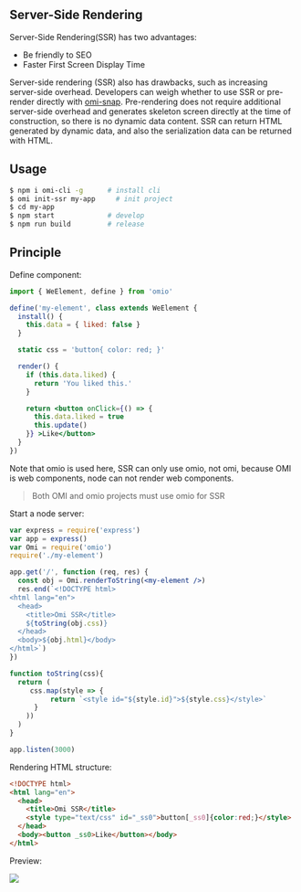 ## Server-Side Rendering

Server-Side Rendering(SSR) has two advantages:

* Be friendly to SEO
* Faster First Screen Display Time

Server-side rendering (SSR) also has drawbacks, such as increasing server-side overhead. Developers can weigh whether to use SSR or pre-render directly with [omi-snap](https://github.com/Tencent/omi/blob/master/tutorial/omi-snap.cn.md). Pre-rendering does not require additional server-side overhead and generates skeleton screen directly at the time of construction, so there is no dynamic data content. SSR can return HTML generated by dynamic data, and also the serialization data can be returned with HTML.

## Usage

```bash
$ npm i omi-cli -g      # install cli
$ omi init-ssr my-app     # init project
$ cd my-app           
$ npm start             # develop
$ npm run build         # release
```

## Principle

Define component:

```jsx
import { WeElement, define } from 'omio'

define('my-element', class extends WeElement {
  install() {
    this.data = { liked: false }
  }

  static css = 'button{ color: red; }'

  render() {
    if (this.data.liked) {
      return 'You liked this.'
    }

    return <button onClick={() => {
      this.data.liked = true
      this.update()
    }} >Like</button>
  }
})
```

Note that omio is used here, SSR can only use omio, not omi, because OMI is web components, node can not render web components.

> Both OMI and omio projects must use omio for SSR

Start a node server:

```jsx
var express = require('express')
var app = express()
var Omi = require('omio')
require('./my-element')

app.get('/', function (req, res) {
  const obj = Omi.renderToString(<my-element />)
  res.end(`<!DOCTYPE html>
<html lang="en">
  <head>
    <title>Omi SSR</title>
    ${toString(obj.css)}
  </head>
  <body>${obj.html}</body>
</html>`)
})

function toString(css){
  return (
     css.map(style => {
          return `<style id="${style.id}">${style.css}</style>`
      }
    ))
  )
}

app.listen(3000)
```

Rendering HTML structure:

```html
<!DOCTYPE html>
<html lang="en">
  <head>
    <title>Omi SSR</title>
    <style type="text/css" id="_ss0">button[_ss0]{color:red;}</style>
  </head>
  <body><button _ss0>Like</button></body>
</html>
```

Preview:

![](https://github.com/Tencent/omi/raw/master/assets/hello-ssr.png)


